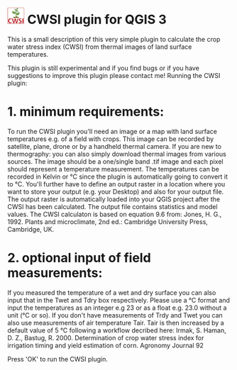 # ![Logo](https://github.com/FloEll/CWSI/blob/main/icon.png) CWSI plugin for QGIS 3

This is a small description of this very simple plugin to calculate the crop water stress index (CWSI) from thermal images of land surface temperatures. 

This plugin is still experimental and if you find bugs or if you have suggestions to improve this plugin please contact me!
Running the CWSI plugin:

# 1. minimum requirements:

To run the CWSI plugin you'll need an image or a map with land surface temperatures e.g. of a field with crops. This image can be recorded by satellite, plane, drone or by a handheld thermal camera. If you are new to thermography: you can also simply download thermal images from various sources. The image should be a one/single band .tif image and each pixel should represent a temperature measurement. The temperatures can be recorded in Kelvin or °C since the plugin is automatically going to convert it to °C.
You'll further have to define an output raster in a location where you want to store your output (e.g. your Desktop) and also for your output file. The output raster is automatically loaded into your QGIS project after the CWSI has been calculated. The output file contains statistics and model values.
The CWSI calculaton is based on equation 9.6 from:
Jones, H. G., 1992. Plants and microclimate, 2nd ed.: Cambridge University Press, Cambridge, UK.

# 2. optional input of field measurements:

If you measured the temperature of a wet and dry surface you can also input that in the Twet and Tdry box respectively. Please use a °C format and input the temperatures as an integer e.g 23 or as a float e.g. 23.0 without a unit (°C or so). 
If you don't have measurements of Trdy and Twet you can also use measurements of air temperature Tair. Tair is then increased by a default value of 5 °C following a workflow decribed here:
Irmak, S. Haman, D. Z., Bastug, R. 2000. Determination of crop water stress index for 
irrigation timing and yield estimation of corn. Agronomy Journal 92

Press 'OK' to run the CWSI plugin. 











